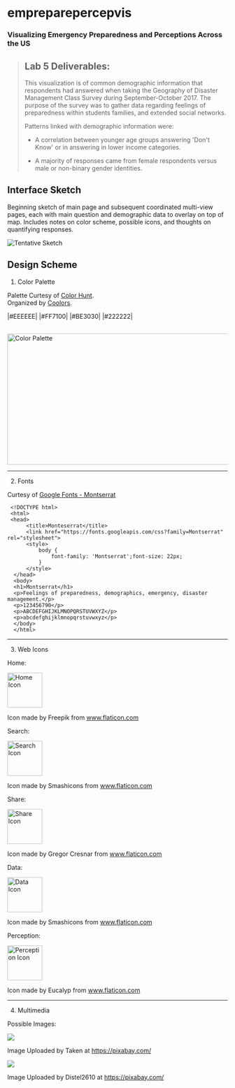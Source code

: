 # empreparepercepvis

### Visualizing Emergency Preparedness and Perceptions Across the US

> ## Lab 5 Deliverables:
>
>This visualization is of common demographic information that respondents had answered when taking the Geography of Disaster Management Class Survey during September-October 2017. The purpose of the survey was to gather data regarding feelings of preparedness within students families, and extended social networks.
>
>Patterns linked with demographic information were:
>
> * A correlation between younger age groups answering 'Don't Know' or in answering in lower income categories.
>
> * A majority of responses came from female respondents versus male or non-binary gender identities.
>

 

## Interface Sketch

Beginning sketch of main page and subsequent coordinated multi-view pages, each with main question and demographic data to overlay on top of map. Includes notes on color scheme, possible icons, and thoughts on quantifying responses.

![Tentative Sketch](https://github.com/cshookabaricia/empreparepercepvis/blob/master/img/interfacesketch.png)

## Design Scheme

1. Color Palette

Palette Curtesy of [Color Hunt](http://colorhunt.co/c/118847).<br>
Organized by [Coolors](https://coolors.co/eeeeee-ff7100-be3030-222222-0f130d).

|#EEEEEE|
|#FF7100|
|#BE3030|
|#222222|

<br>
<img src="img/colorpalette.png" alt="Color Palette" width="600" height="300")
</br>

_________


2. Fonts

Curtesy of [Google Fonts - Montserrat](https://fonts.google.com/?query=monte&selection.family=Montserrat)

```
 <!DOCTYPE html>
 <html>
 <head>
      <title>Monteserrat</title>
      <link href="https://fonts.googleapis.com/css?family=Montserrat" rel="stylesheet">
      <style>
          body {
              font-family: 'Montserrat';font-size: 22px;
          }
      </style>
  </head>
  <body>
  <h1>Montserrat</h1>
  <p>Feelings of preparedness, demographics, emergency, disaster management.</p>
  <p>123456790</p>
  <p>ABCDEFGHIJKLMNOPQRSTUVWXYZ</p>
  <p>abcdefghijklmnopqrstuvwxyz</p>
  </body>
  </html>
```
_________

3. Web Icons

Home: 

<img src="assets/flaticoncollection/svgicons/001-home.svg" alt="Home Icon" width="80" height="80">

Icon made by Freepik from www.flaticon.com

Search: 

<img src="assets/flaticoncollection/svgicons/004-graph.svg" alt="Search Icon" width="80" height="80">

Icon made by Smashicons from www.flaticon.com

Share:

<img src="assets/flaticoncollection/svgicons/003-share.svg" alt="Share Icon" width="80" height="80">

Icon made by Gregor Cresnar from www.flaticon.com

Data: 

<img src="assets/flaticoncollection/svgicons/002-folder.svg" alt="Data Icon" width="80" height="80">

Icon made by Smashicons from www.flaticon.com

Perception: 

<img src="assets/flaticoncollection/svgicons/006-perception.svg" alt="Perception Icon" width="80" height="80">

Icon made by Eucalyp from www.flaticon.com


_________

4. Multimedia

Possible Images:

<img src="img/cooling-tower-taken.jpg">

Image Uploaded by Taken at https://pixabay.com/

<img src="img/sand-bags-distel2610.jpg">

Image Uploaded by Distel2610 at https://pixabay.com/
